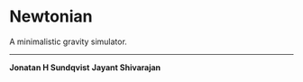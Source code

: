 Newtonian
=========

A minimalistic gravity simulator.

---------

__Jonatan H Sundqvist__
__Jayant Shivarajan__